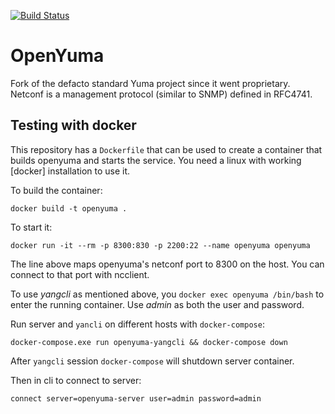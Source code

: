 [![Build Status](https://travis-ci.org/OpenClovis/OpenYuma.png?branch=master)](https://travis-ci.org/OpenClovis/OpenYuma)

OpenYuma
========

Fork of the defacto standard Yuma project since it went proprietary.  Netconf
is a management protocol (similar to SNMP) defined in RFC4741.


Testing with docker
-------------------

This repository has a `Dockerfile` that can be used to create a container that
builds openyuma and starts the service. You need a linux with working [docker]
installation to use it.

To build the container:
~~~
docker build -t openyuma .
~~~

To start it:
~~~
docker run -it --rm -p 8300:830 -p 2200:22 --name openyuma openyuma
~~~

The line above maps openyuma's netconf port to 8300 on the host. You can
connect to that port with ncclient.

To use *yangcli* as mentioned above, you `docker exec openyuma /bin/bash` to
enter the running container. Use *admin* as both the user and password.

Run server and `yancli` on different hosts with `docker-compose`:
```
docker-compose.exe run openyuma-yangcli && docker-compose down
```

After `yangcli` session `docker-compose` will shutdown server container.

Then in cli to connect to server:

```
connect server=openyuma-server user=admin password=admin
```